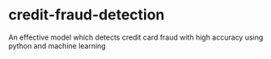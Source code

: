 # credit-fraud-detection
An effective model which detects credit card fraud with high accuracy using python and machine learning
